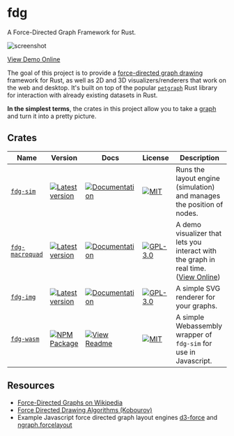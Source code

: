 # fdg
A Force-Directed Graph Framework for Rust.

![screenshot](https://raw.githubusercontent.com/grantshandy/fdg/main/fdg-macroquad/screenshots/screenshot.png)

[View Demo Online](https://grantshandy.github.io/fdg/)

The goal of this project is to provide a [force-directed graph drawing](https://en.wikipedia.org/wiki/Force-directed_graph_drawing) framework for Rust, as well as 2D and 3D visualizers/renderers that work on the web and desktop. It's built on top of the popular [`petgraph`](https://crates.io/crates/petgraph) Rust library for interaction with already existing datasets in Rust.

**In the simplest terms**, the crates in this project allow you to take a [graph](https://en.wikipedia.org/wiki/Graph_(discrete_mathematics)) and turn it into a pretty picture.

## Crates
| Name                                          | Version                                                                                                        | Docs                                                                                                                                          | License                                                                                                                             | Description                                                                                                               |
|-----------------------------------------------|----------------------------------------------------------------------------------------------------------------|-----------------------------------------------------------------------------------------------------------------------------------------------|-------------------------------------------------------------------------------------------------------------------------------------|---------------------------------------------------------------------------------------------------------------------------|
| [`fdg-sim`](./fdg-sim/README.md)             | [![Latest version](https://img.shields.io/crates/v/fdg-sim.svg)](https://crates.io/crates/fdg-sim)             | [![Documentation](https://docs.rs/fdg-sim/badge.svg)](https://docs.rs/fdg-sim)                                                                | [![MIT](https://img.shields.io/badge/license-MIT-blue.svg)](https://github.com/grantshandy/fdg/blob/main/fdg-sim/LICENSE)           | Runs the layout engine (simulation) and manages the position of nodes.                                                    |
| [`fdg-macroquad`](./fdg-macroquad/README.md) | [![Latest version](https://img.shields.io/crates/v/fdg-macroquad.svg)](https://crates.io/crates/fdg-macroquad) | [![Documentation](https://docs.rs/fdg-macroquad/badge.svg)](https://docs.rs/fdg-macroquad)                                                    | [![GPL-3.0](https://img.shields.io/badge/license-GPL-blue.svg)](https://github.com/grantshandy/fdg/blob/main/fdg-macroquad/LICENSE) | A demo visualizer that lets you interact with the graph in real time. ([View Online](https://grantshandy.github.io/fdg/)) |
| [`fdg-img`](./fdg-img/README.md)             | [![Latest version](https://img.shields.io/crates/v/fdg-img.svg)](https://crates.io/crates/fdg-img)             | [![Documentation](https://docs.rs/fdg-img/badge.svg)](https://docs.rs/fdg-img)                                                                | [![GPL-3.0](https://img.shields.io/badge/license-GPL-blue.svg)](https://github.com/grantshandy/fdg/blob/main/fdg-img/LICENSE)       | A simple SVG renderer for your graphs.                                                                                    |
| [`fdg-wasm`](./fdg-wasm/README.md)           | [![NPM Package](https://img.shields.io/npm/v/fdg-wasm)](https://www.npmjs.com/package/fdg-wasm)                | [![View Readme](https://docs.rs/fdg-sim/badge.svg)](https://github.com/grantshandy/fdg/tree/main/fdg-wasm#forcegraphsimulation-documentation) | [![MIT](https://img.shields.io/badge/license-MIT-blue.svg)](https://github.com/grantshandy/fdg/blob/main/fdg-sim/LICENSE)           | A simple Webassembly wrapper of `fdg-sim` for use in Javascript.                                                          |

## Resources
- [Force-Directed Graphs on Wikipedia](https://en.wikipedia.org/wiki/Force-directed_graph_drawing)
- [Force Directed Drawing Algorithms (Kobourov)](https://cs.brown.edu/people/rtamassi/gdhandbook/chapters/force-directed.pdf)
- Example Javascript force directed graph layout engines [d3-force](https://github.com/d3/d3-force) and [ngraph.forcelayout](https://github.com/anvaka/ngraph.forcelayout)